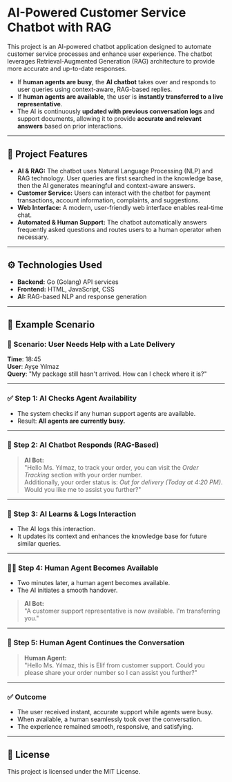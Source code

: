 # AI-Powered Customer Service Chatbot with RAG

This project is an AI-powered chatbot application designed to automate customer service processes and enhance user experience. The chatbot leverages Retrieval-Augmented Generation (RAG) architecture to provide more accurate and up-to-date responses.

- If **human agents are busy**, the **AI chatbot** takes over and responds to user queries using context-aware, RAG-based replies.  
- If **human agents are available**, the user is **instantly transferred to a live representative**.  
- The AI is continuously **updated with previous conversation logs** and support documents, allowing it to provide **accurate and relevant answers** based on prior interactions.

---

## 🚀 Project Features

- **AI & RAG:** The chatbot uses Natural Language Processing (NLP) and RAG technology. User queries are first searched in the knowledge base, then the AI generates meaningful and context-aware answers.
- **Customer Service:** Users can interact with the chatbot for payment transactions, account information, complaints, and suggestions.
- **Web Interface:** A modern, user-friendly web interface enables real-time chat.
- **Automated & Human Support:** The chatbot automatically answers frequently asked questions and routes users to a human operator when necessary.

---

## ⚙️ Technologies Used

- **Backend:** Go (Golang) API services  
- **Frontend:** HTML, JavaScript, CSS  
- **AI:** RAG-based NLP and response generation

---

## 💬 Example Scenario

### 🧾 Scenario: User Needs Help with a Late Delivery

**Time**: 18:45  
**User**: Ayşe Yılmaz  
**Query**: "My package still hasn't arrived. How can I check where it is?"

---

### ✅ Step 1: AI Checks Agent Availability

- The system checks if any human support agents are available.  
- Result: **All agents are currently busy.**

---

### 🤖 Step 2: AI Chatbot Responds (RAG-Based)

> **AI Bot:**  
> "Hello Ms. Yılmaz, to track your order, you can visit the *Order Tracking* section with your order number.  
> Additionally, your order status is: *Out for delivery (Today at 4:20 PM)*.  
> Would you like me to assist you further?"

---

### 🧠 Step 3: AI Learns & Logs Interaction

- The AI logs this interaction.  
- It updates its context and enhances the knowledge base for future similar queries.

---

### 👩‍💼 Step 4: Human Agent Becomes Available

- Two minutes later, a human agent becomes available.  
- The AI initiates a smooth handover.

> **AI Bot:**  
> "A customer support representative is now available. I'm transferring you."

---

### 👤 Step 5: Human Agent Continues the Conversation

> **Human Agent:**  
> "Hello Ms. Yılmaz, this is Elif from customer support. Could you please share your order number so I can assist you further?"

---

### ✅ Outcome

- The user received instant, accurate support while agents were busy.  
- When available, a human seamlessly took over the conversation.  
- The experience remained smooth, responsive, and satisfying.

---

## 📄 License

This project is licensed under the MIT License.